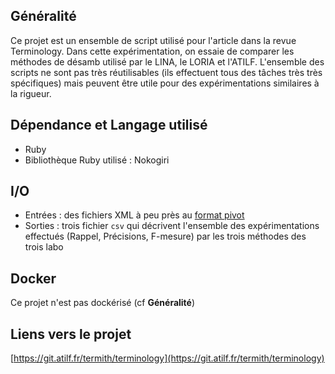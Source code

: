 ## Généralité
Ce projet est un ensemble de script utilisé pour l'article dans la revue Terminology. Dans cette expérimentation, on essaie de comparer les méthodes de désamb utilisé par 
le LINA, le LORIA et l'ATILF. L'ensemble des scripts ne sont pas très réutilisables (ils effectuent tous des tâches très très spécifiques) mais peuvent être utile pour des expérimentations similaires à la rigueur.
## Dépendance et Langage utilisé
- Ruby
- Bibliothèque Ruby utilisé : Nokogiri

## I/O

- Entrées : des fichiers XML à peu près au [format pivot](TermITH/stdfSpec.md)
- Sorties : trois fichier `csv` qui décrivent l'ensemble des expérimentations effectués (Rappel, Précisions, F-mesure) par les trois méthodes des trois labo

## Docker
Ce projet n'est pas dockérisé (cf **Généralité**)

## Liens vers le projet
[https://git.atilf.fr/termith/terminology](https://git.atilf.fr/termith/terminology)
